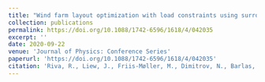 ```yaml
---
title: "Wind farm layout optimization with load constraints using surrogate modelling"
collection: publications
permalink: https://doi.org/10.1088/1742-6596/1618/4/042035
excerpt: ''
date: 2020-09-22
venue: 'Journal of Physics: Conference Series'
paperurl: 'https://doi.org/10.1088/1742-6596/1618/4/042035'
citation: 'Riva, R., Liew, J., Friis-Møller, M., Dimitrov, N., Barlas, E., Réthoré, P.-E., & Beržonskis, A. (2020). Wind farm layout optimization with load constraints using surrogate modelling. Journal of Physics. Conference Series, 1618(4), 042035 (11pp), 042035 (11pp). https://doi.org/10.1088/1742-6596/1618/4/042035'
---
```

